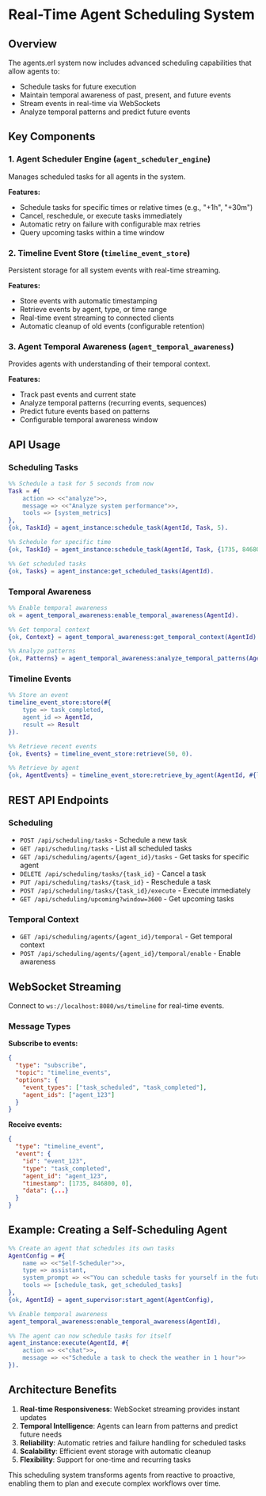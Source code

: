 # Real-Time Agent Scheduling System

## Overview

The agents.erl system now includes advanced scheduling capabilities that allow agents to:
- Schedule tasks for future execution
- Maintain temporal awareness of past, present, and future events
- Stream events in real-time via WebSockets
- Analyze temporal patterns and predict future events

## Key Components

### 1. Agent Scheduler Engine (`agent_scheduler_engine`)
Manages scheduled tasks for all agents in the system.

**Features:**
- Schedule tasks for specific times or relative times (e.g., "+1h", "+30m")
- Cancel, reschedule, or execute tasks immediately
- Automatic retry on failure with configurable max retries
- Query upcoming tasks within a time window

### 2. Timeline Event Store (`timeline_event_store`)
Persistent storage for all system events with real-time streaming.

**Features:**
- Store events with automatic timestamping
- Retrieve events by agent, type, or time range
- Real-time event streaming to connected clients
- Automatic cleanup of old events (configurable retention)

### 3. Agent Temporal Awareness (`agent_temporal_awareness`)
Provides agents with understanding of their temporal context.

**Features:**
- Track past events and current state
- Analyze temporal patterns (recurring events, sequences)
- Predict future events based on patterns
- Configurable temporal awareness window

## API Usage

### Scheduling Tasks

```erlang
%% Schedule a task for 5 seconds from now
Task = #{
    action => <<"analyze">>,
    message => <<"Analyze system performance">>,
    tools => [system_metrics]
},
{ok, TaskId} = agent_instance:schedule_task(AgentId, Task, 5).

%% Schedule for specific time
{ok, TaskId} = agent_instance:schedule_task(AgentId, Task, {1735, 846800, 0}).

%% Get scheduled tasks
{ok, Tasks} = agent_instance:get_scheduled_tasks(AgentId).
```

### Temporal Awareness

```erlang
%% Enable temporal awareness
ok = agent_temporal_awareness:enable_temporal_awareness(AgentId).

%% Get temporal context
{ok, Context} = agent_temporal_awareness:get_temporal_context(AgentId).

%% Analyze patterns
{ok, Patterns} = agent_temporal_awareness:analyze_temporal_patterns(AgentId).
```

### Timeline Events

```erlang
%% Store an event
timeline_event_store:store(#{
    type => task_completed,
    agent_id => AgentId,
    result => Result
}).

%% Retrieve recent events
{ok, Events} = timeline_event_store:retrieve(50, 0).

%% Retrieve by agent
{ok, AgentEvents} = timeline_event_store:retrieve_by_agent(AgentId, #{limit => 20}).
```

## REST API Endpoints

### Scheduling
- `POST /api/scheduling/tasks` - Schedule a new task
- `GET /api/scheduling/tasks` - List all scheduled tasks
- `GET /api/scheduling/agents/{agent_id}/tasks` - Get tasks for specific agent
- `DELETE /api/scheduling/tasks/{task_id}` - Cancel a task
- `PUT /api/scheduling/tasks/{task_id}` - Reschedule a task
- `POST /api/scheduling/tasks/{task_id}/execute` - Execute immediately
- `GET /api/scheduling/upcoming?window=3600` - Get upcoming tasks

### Temporal Context
- `GET /api/scheduling/agents/{agent_id}/temporal` - Get temporal context
- `POST /api/scheduling/agents/{agent_id}/temporal/enable` - Enable awareness

## WebSocket Streaming

Connect to `ws://localhost:8080/ws/timeline` for real-time events.

### Message Types

**Subscribe to events:**
```json
{
  "type": "subscribe",
  "topic": "timeline_events",
  "options": {
    "event_types": ["task_scheduled", "task_completed"],
    "agent_ids": ["agent_123"]
  }
}
```

**Receive events:**
```json
{
  "type": "timeline_event",
  "event": {
    "id": "event_123",
    "type": "task_completed",
    "agent_id": "agent_123",
    "timestamp": [1735, 846800, 0],
    "data": {...}
  }
}
```

## Example: Creating a Self-Scheduling Agent

```erlang
%% Create an agent that schedules its own tasks
AgentConfig = #{
    name => <<"Self-Scheduler">>,
    type => assistant,
    system_prompt => <<"You can schedule tasks for yourself in the future.">>,
    tools => [schedule_task, get_scheduled_tasks]
},
{ok, AgentId} = agent_supervisor:start_agent(AgentConfig),

%% Enable temporal awareness
agent_temporal_awareness:enable_temporal_awareness(AgentId),

%% The agent can now schedule tasks for itself
agent_instance:execute(AgentId, #{
    action => <<"chat">>,
    message => <<"Schedule a task to check the weather in 1 hour">>
}).
```

## Architecture Benefits

1. **Real-time Responsiveness**: WebSocket streaming provides instant updates
2. **Temporal Intelligence**: Agents can learn from patterns and predict future needs
3. **Reliability**: Automatic retries and failure handling for scheduled tasks
4. **Scalability**: Efficient event storage with automatic cleanup
5. **Flexibility**: Support for one-time and recurring tasks

This scheduling system transforms agents from reactive to proactive, enabling them to plan and execute complex workflows over time.